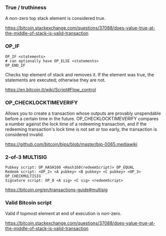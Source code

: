 ### True / truthiness

A non-zero top stack element is considered true.

https://bitcoin.stackexchange.com/questions/37088/does-value-true-at-the-middle-of-stack-is-valid-transaction


### OP_IF

```
OP_IF <statements>
# can optionally have OP_ELSE <statements>
OP_END_IF
```

Checks top element of stack and removes it. If the element was true, the statements are executed; otherwise they are not.

https://en.bitcoin.it/wiki/Script#Flow_control


### OP_CHECKLOCKTIMEVERIFY

Allows you to create a transaction whose outputs are provably unspendable before a certain time in the future. OP_CHECKLOCKTIMEVERIFY compares a number against the lock time of a redeeming transaction, and if the redeeming transaction's lock time is not set or too early, the transaction is considered invalid.

https://github.com/bitcoin/bips/blob/master/bip-0065.mediawiki


### 2-of-3 MULTISIG

```
Pubkey script: OP_HASH160 <Hash160(redeemScript)> OP_EQUAL
Redeem script: <OP_2> <A pubkey> <B pubkey> <C pubkey> <OP_3> OP_CHECKMULTISIG
Signature script: OP_0 <A sig> <C sig> <redeemScript>
```

https://bitcoin.org/en/transactions-guide#multisig


### Valid Bitcoin script

Valid if topmost element at end of execution is non-zero.

https://bitcoin.stackexchange.com/questions/37088/does-value-true-at-the-middle-of-stack-is-valid-transaction